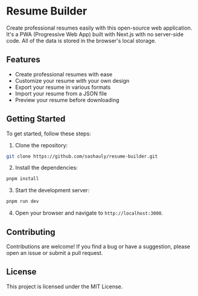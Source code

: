 # Resume Builder

Create professional resumes easily with this open-source web application.
It's a PWA (Progressive Web App) built with Next.js with no server-side code. All of the data is stored in the browser's local storage.

## Features

- Create professional resumes with ease
- Customize your resume with your own design
- Export your resume in various formats
- Import your resume from a JSON file
- Preview your resume before downloading

## Getting Started

To get started, follow these steps:

1. Clone the repository:

```bash
git clone https://github.com/sashauly/resume-builder.git
```

2. Install the dependencies:

```bash
pnpm install
```

3. Start the development server:

```bash
pnpm run dev
```

4. Open your browser and navigate to `http://localhost:3000`.

## Contributing

Contributions are welcome! If you find a bug or have a suggestion, please open an issue or submit a pull request.

## License

This project is licensed under the MIT License.

